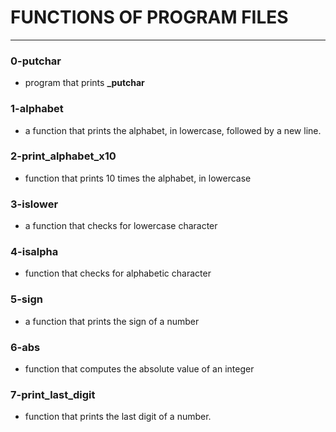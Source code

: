 
# FUNCTIONS OF PROGRAM FILES
---

### 0-putchar
- program that prints **_putchar**

### 1-alphabet
- a function that prints the alphabet, in lowercase, followed by a new line.

### 2-print_alphabet_x10
- function that prints 10 times the alphabet, in lowercase

### 3-islower
- a function that checks for lowercase character

### 4-isalpha
- function that checks for alphabetic character

### 5-sign
- a function that prints the sign of a number

### 6-abs
- function that computes the absolute value of an integer

### 7-print_last_digit
- function that prints the last digit of a number.
